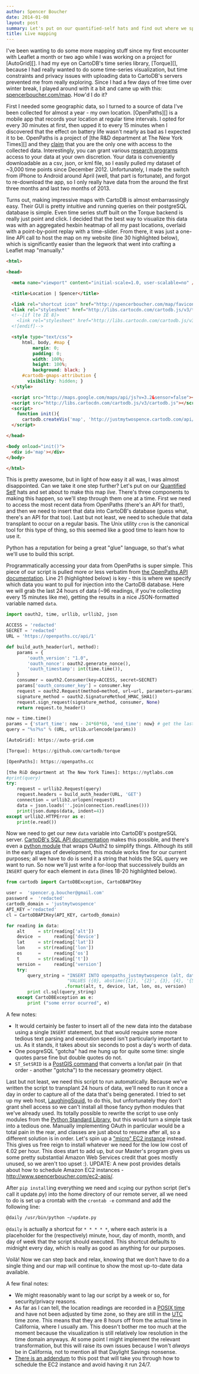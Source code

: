 ```yaml
---
author: Spencer Boucher
date: 2014-01-08
layout: post
summary: Let's put on our quantified-self hats and find out where we spend our time!
title: Live mapping
---
```


I've been wanting to do some more mapping stuff since my first encounter with
Leaflet a month or two ago while I was working on a project for [AutoGrid][]. I
had my eye on CartoDB's time series library, [Torque][], because I had really
wanted to do some time-series visualization, but time constraints and privacy
issues with uploading data to CartoDB's servers prevented me from really
exploring. Since I had a few days of free time over winter break, I played
around with it a bit and came up with this: [spencerboucher.com/map][]. How'd I
do it?

First I needed some geographic data, so I turned to a source of data I've been
collected for almost a year - my own location. [OpenPaths][] is a mobile app
that records your location at regular time intervals. I opted for every 30
minutes at first, then upped it to every 15 minutes when I discovered that the
effect on battery life wasn't nearly as bad as I expected it to be. OpenPaths is
a project of [the R&D department at The New York Times][] and they [claim][]
that you are the only one with access to the collected data. Interestingly, you
can grant various [research programs][] access to your data at your own
discretion. Your data is conveniently downloadable as a csv, json, or kml file,
so I easily pulled my dataset of \~3,000 time points since
December 2012. Unfortunately, I made the switch from iPhone to Android around
April (well, that part is fortunate), and forgot to re-download the app, so I
only really have data from the around the first three months and last two months
of 2013.

Turns out, making impressive maps with CartoDB is almost embarrassingly
easy. Their GUI is pretty intuitive and running queries on their postgreSQL
database is simple. Even time series stuff built on the Torque backend is really
just point and click. I decided that the best way to visualize this data was
with an aggregated hexbin heatmap of all my past locations, overlaid with a
point-by-point replay with a time-slider. From there, it was just a one-line API
call to host the map on my website (line 30 highlighted below), which is
significantly easier than the legwork that went into crafting a Leaflet map
"manually."

```html
<html>

<head>

  <meta name="viewport" content="initial-scale=1.0, user-scalable=no" />

  <title>Location | Spencer</title>

  <link rel="shortcut icon" href="http://spencerboucher.com/map/favicon.png" />
  <link rel="stylesheet" href="http://libs.cartocdn.com/cartodb.js/v3/themes/css/cartodb.css" />
  <!--[if lte IE 8]>
    <link rel="stylesheet" href="http://libs.cartocdn.com/cartodb.js/v3/themes/css/cartodb.ie.css" />
  <![endif]-->

  <style type="text/css">
      html, body, #map {
          margin: 0;
          padding: 0;
          width: 100%;
          height: 100%;
          background: black; }
      #cartodb-gmaps-attribution {
        visibility: hidden; }
  </style>

  <script src="http://maps.google.com/maps/api/js?v=3.2&sensor=false"></script>
  <script src="http://libs.cartocdn.com/cartodb.js/v3/cartodb.js"></script>
  <script>
    function init(){
      cartodb.createVis('map', 'http://justmytwospence.cartodb.com/api/v2/viz/e8fd87d0-78b3-11e3-a9e9-e7941b6e2df0/viz.json'); }
  </script>

</head>

<body onload="init()">
  <div id='map'></div>
</body>

</html>
```

This is pretty awesome, but in light of how easy it all was, I was almost
disappointed. Can we take it one step further? Let's put on our
[Quantified Self][] hats and set about to make this map *live*. There's three
components to making this happen, so we'll step through them one at a
time. First we need to access the most recent data from OpenPaths (there's an
API for that!), and then we need to insert that data into CartoDB's database
(guess what, there's an API for that too). Last but not least, we need to
schedule that data transplant to occur on a regular basis. The Unix utility
`cron` is the canonical tool for this type of thing, so this seemed like a good
time to learn how to use it.

Python has a reputation for being a great "glue" language, so that's what we'll
use to build this script.

Programmatically accessing your data from OpenPaths is super simple. This piece
of our script is pulled more or less verbatim from
[the OpenPaths API documentation][]. Line 21 (highlighted below) is key - this
is where we specify which data you want to pull for injection into the CartoDB
database. Here we will grab the last 24 hours of data (\~96 readings, if you're
collecting every 15 minutes like me), getting the results in a nice
JSON-formatted variable named `data`.

```python
import oauth2, time, urllib, urllib2, json

ACCESS = 'redacted'
SECRET = 'redacted'
URL = 'https://openpaths.cc/api/1'

def build_auth_header(url, method):
    params = {
        'oauth_version': "1.0",
        'oauth_nonce': oauth2.generate_nonce(),
        'oauth_timestamp': int(time.time()),
    }
    consumer = oauth2.Consumer(key=ACCESS, secret=SECRET)
    params['oauth_consumer_key'] = consumer.key
    request = oauth2.Request(method=method, url=url, parameters=params)
    signature_method = oauth2.SignatureMethod_HMAC_SHA1()
    request.sign_request(signature_method, consumer, None)
    return request.to_header()

now = time.time()
params = {'start_time': now - 24*60*60, 'end_time': now} # get the last 24 hours
query = "%s?%s" % (URL, urllib.urlencode(params))

[AutoGrid]: https://auto-grid.com

[Torque]: https://github.com/cartodb/torque

[OpenPaths]: https://openpaths.cc

[the R&D department at The New York Times]: https://nytlabs.com
#print(query)
try:
    request = urllib2.Request(query)
    request.headers = build_auth_header(URL, 'GET')
    connection = urllib2.urlopen(request)
    data = json.loads(''.join(connection.readlines()))
    print(json.dumps(data, indent=4))
except urllib2.HTTPError as e:
    print(e.read())
```

Now we need to get our new `data` variable into CartoDB's postgreSQL
server. [CartoDB's SQL API documentation][] makes this possible, and there's
even a [python module][] that wraps OAuth2 to simplify things. Although its
still in the early stages of development, this module works fine for our current
purposes; all we have to do is send it a string that holds the SQL query we want
to run. So now we'll just write a for-loop that successively builds an `INSERT`
query for each element in `data` (lines 18-20 highlighted below).

```python
from cartodb import CartoDBException, CartoDBAPIKey

user =  'spencer.g.boucher@gmail.com'
password =  'redacted'
cartodb_domain = 'justmytwospence'
API_KEY ='redacted'
cl = CartoDBAPIKey(API_KEY, cartodb_domain)

for reading in data:
    alt     = str(reading['alt'])
    device  =     reading['device']
    lat     = str(reading['lat'])
    lon     = str(reading['lon'])
    os      =     reading['os']
    t       = str(reading['t'])
    version =     reading['version']
    try:
        query_string = "INSERT INTO openpaths_justmytwospence (alt, date, device, lat,  lon, os, version, the_geom) "
                       "VALUES ({0}, abstime({1}), '{2}', {3}, {4}, '{5}', '{6}', ST_ SetSRID(ST_Point({4}, {3}), 4326))"
                      .format(alt, t, device, lat, lon, os, version)
        print cl.sql(query_string)
    except CartoDBException as e:
        print ("some error ocurred", e)
```

A few notes:

-   It would certainly be faster to insert all of the new data into the
    database using a single `INSERT` statement, but that would require
    some more tedious text parsing and execution speed isn't
    particularly important to us. As it stands, it takes about six
    seconds to post a day's worth of data.
-   One posgreSQL "gotcha" had me hung up for quite some time: single quotes
    parse fine but double quotes do not.
-   `ST_SetSRID` is a [PostGIS command][] that converts a lon/lat pair
    (in that order - another "gotcha") to the necessary geometry object.

Last but not least, we need this script to run automatically. Because we've
written the script to transplant 24 hours of data, we'll need to run it once a
day in order to capture all of the data that's being generated. I tried to set
up my web host, [LaughingSquid][], to do this, but unfortunately they don't
grant shell access so we can't install all those fancy python modules that we've
already used. Its totally possible to rewrite the script to use only modules
from the [Python Standard Library][], but this would turn a simple task into a
tedious one. Manually implementing OAuth in particular would be a total pain in
the rear, and classes are just about to resume after all, so a different
solution is in order. Let's spin up a ["micro" EC2 instance][] instead. This
gives us free reign to install whatever we need for the low low cost of ¢.02 per
hour. This does start to add up, but our Master's program gives us some pretty
substantial Amazon Web Services credit that goes mostly unused, so we aren't too
upset :). UPDATE: A new post provides details about how to schedule Amazon EC2
instances - <http://www.spencerboucher.com/ec2-apis/>.

After `pip install`ing everything we need and `scp`ing our python script (let's
call it update.py) into the home directory of our remote server, all we need to
do is set up a crontab with the `crontab -e` command and add the following line:

```bash
@daily /usr/bin/python ~/update.py
```

`@daily` is actually a shortcut for `* * * * *`, where each asterix is a
placeholder for the (respectively) minute, hour, day of month, month, and day of
week that the script should executed. This shortcut defaults to midnight every
day, which is really as good as anything for our purposes.

Voilà! Now we can step back and relax, knowing that we don't have to do a single
thing and our map will continue to show the most up-to-date data available.

A few final notes:

 - We might reasonably want to lag our script by a week or so, for
   security/privacy reasons.
 - As far as I can tell, the location readings are recorded in a [POSIX time][]
   and have not been adjusted by time zone, so they are still in the [UTC][]
   time zone. This means that they are 8 hours off from the actual time in
   California, where I usually am. This doesn't bother me too much at the moment
   because the visualization is still relatively low resolution in the time
   domain anyways. At some point I might implement the relevant transformation,
   but this will raise its own issues because I won't *always* be in California,
   not to mention all that Daylight Savings nonsense.
 - [There is an addendum][] to this post that will take you through how to schedule the EC2 instance and avoid having it run 24/7.

  [spencerboucher.com/map]: http://www.spencerboucher.com/map
  [claim]: https://openpaths.cc/FAQ
  [research programs]: https://openpaths.cc/projects
  [Quantified Self]: http://quantifiedself.com/about/
  [the OpenPaths API documentation]: https://openpaths.cc/api
  [CartoDB's SQL API documentation]: http://developers.cartodb.com/documentation/sql-api.html
  [python module]: https://github.com/vizzuality/cartodb-python
  [PostGIS command]: http://postgis.org/docs/ST_SetSRID.html
  [LaughingSquid]: https://laughingsquid.us/
  [Python Standard Library]: http://docs.python.org/2/library/
  ["micro" EC2 instance]: http://aws.amazon.com/
  [POSIX time]: http://en.wikipedia.org/wiki/Unix_time
  [UTC]: http://en.wikipedia.org/wiki/Coordinated_Universal_Time
  [There is an addendum]: http://www.spencerboucher.com/ec2-apis/

